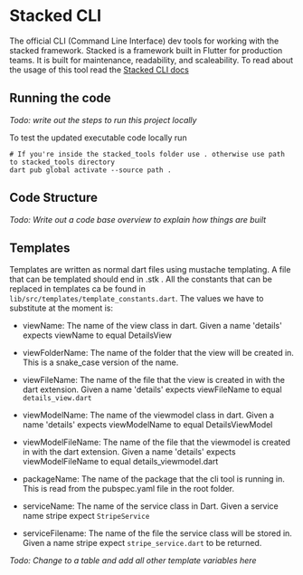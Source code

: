 # Stacked CLI

The official CLI (Command Line Interface) dev tools for working with the stacked framework. Stacked is a framework built in Flutter for production teams. It is built for maintenance, readability, and scaleability. To read about the usage of this tool read the [Stacked CLI docs](https://stacked.filledstacks.com/docs/Ecosystem/stacked-cli/)

## Running the code

_Todo: write out the steps to run this project locally_

To test the updated executable code locally run 

```shell
# If you're inside the stacked_tools folder use . otherwise use path to stacked_tools directory
dart pub global activate --source path .
```

## Code Structure

_Todo: Write out a code base overview to explain how things are built_

## Templates

Templates are written as normal dart files using mustache templating. A file that can be templated should end in .stk . All the constants that can be replaced in templates ca be found in `lib/src/templates/template_constants.dart`. The values we have to substitute at the moment is:

- viewName: The name of the view class in dart. Given a name 'details' expects viewName to equal DetailsView

- viewFolderName: The name of the folder that the view will be created in. This is a snake_case version of the name.

- viewFileName: The name of the file that the view is created in with the dart extension. Given a name 'details' expects viewFileName to equal `details_view.dart`

- viewModelName: The name of the viewmodel class in dart. Given a name 'details' expects viewModelName to equal DetailsViewModel

- viewModelFileName: The name of the file that the viewmodel is created in with the dart extension. Given a name 'details' expects viewModelFileName to equal details_viewmodel.dart

- packageName: The name of the package that the cli tool is running in. This is read from the pubspec.yaml file in the root folder.

- serviceName: The name of the service class in Dart. Given a service name stripe expect `StripeService`

- serviceFilename: The name of the file the service class will be stored in. Given a name stripe expect `stripe_service.dart` to be returned.

_Todo: Change to a table and add all other template variables here_